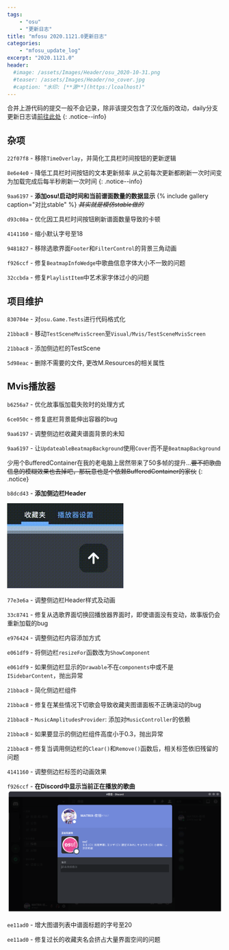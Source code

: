 ```yaml
---
tags:
    - "osu"
    - "更新日志"
title: "mfosu 2020.1121.0更新日志"
categories:
    - "mfosu_update_log"
excerpt: "2020.1121.0"
header:
  #image: /assets/Images/Header/osu_2020-10-31.png
  #teaser: /assets/Images/Header/no_cover.jpg
  #caption: "水印: [**源**](https:/lcoalhost)"
---
```


合并上游代码的提交一般不会记录，除非该提交包含了汉化版的改动，daily分支更新日志请[前往此处](/daily/mfosu_upd_rolling)
{: .notice--info}

## 杂项
`22f07f8` - 移除`TimeOverlay`，并简化工具栏时间按钮的更新逻辑

`8e6e4e0` - 降低工具栏时间按钮的文本更新频率
从之前每次更新都刷新一次时间变为加载完成后每半秒刷新一次时间
{: .notice--info}

`9aa6197` - **添加osu!启动时间和当前谱面数量的数据显示**
{% include gallery caption="对比stable" %}
~~*其实就是模仿stable做的*~~

`d93c08a` - 优化因工具栏时间按钮刷新谱面数量导致的卡顿

`4141160` - 缩小默认字号至18

`9481827` - 移除选歌界面`Footer`和`FilterControl`的背景三角动画

`f926ccf` - 修复`BeatmapInfoWedge`中歌曲信息字体大小不一致的问题

`32ccbda` - 修复`PlaylistItem`中艺术家字体过小的问题

## 项目维护
`830704e` - 对`osu.Game.Tests`进行代码格式化

`21bbac8` - 移动`TestSceneMvisScreen`至`Visual/Mvis/TestSceneMvisScreen`

`21bbac8` - 添加侧边栏的TestScene

`5d98eac` - 删除不需要的文件, 更改M.Resources的相关属性

## Mvis播放器
`b6256a7` - 优化故事版加载失败时的处理方式

`6ce050c` - 修复底栏背景能伸出容器的bug

`9aa6197` - 调整侧边栏收藏夹谱面背景的未知

`9aa6197` - 让`UpdateableBeatmapBackground`使用`Cover`而不是`BeatmapBackground`

少用个BufferedContainer在我的老电脑上居然带来了50多帧的提升...~~要不把歌曲信息的模糊效果也去掉吧，那玩意也是个依赖BufferedContainer的家伙~~
{: .notice}

`b8dcd43` - **添加侧边栏Header**

![?](/assets/Images/Posts/mfosu_upd_rolling/3.gif)

`77e3e6a` - 调整侧边栏Header样式及动画

`33c8741` - 修复从选歌界面切换回播放器界面时，即使谱面没有变动，故事版仍会重新加载的bug

`e976424` - 调整侧边栏内容添加方式

`e061df9` - 将侧边栏`resizeFor`函数改为`ShowComponent`

`e061df9` - 如果侧边栏显示的`Drawable`不在`components`中或不是`ISidebarContent`，抛出异常

`21bbac8` - 简化侧边栏组件

`21bbac8` - 修复在某些情况下切歌会导致收藏夹图谱面板不正确滚动的bug

`21bbac8` - `MusicAmplitudesProvider`: 添加对`MusicController`的依赖

`21bbac8` - 如果要显示的侧边栏组件高度小于0.3，抛出异常

`21bbac8` - 修复当调用侧边栏的`Clear()`和`Remove()`函数后，相关标签依旧残留的问题

`4141160` - 调整侧边栏标签的动画效果

`f926ccf` - **在Discord中显示当前正在播放的歌曲**
![好耶](/assets/Images/Posts/mfosu_upd_rolling/4.png)

`ee11ad0` - 增大图谱列表中谱面标题的字号至20

`ee11ad0` - 修复过长的收藏夹名会挤占大量界面空间的问题